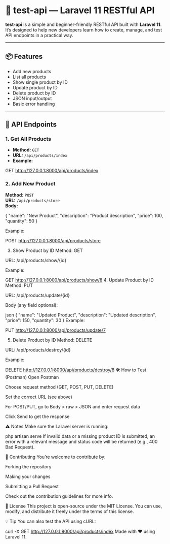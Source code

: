 # 🧪 test-api — Laravel 11 RESTful API

**test-api** is a simple and beginner-friendly RESTful API built with **Laravel 11**.  
It’s designed to help new developers learn how to create, manage, and test API endpoints in a practical way.

---

## 📦 Features

- Add new products  
- List all products  
- Show single product by ID  
- Update product by ID  
- Delete product by ID  
- JSON input/output  
- Basic error handling

---

## 🚀 API Endpoints

### 1. Get All Products
- **Method:** `GET`  
- **URL:** `/api/products/index`  
- **Example:**


GET http://127.0.0.1:8000/api/products/index

### 2. Add New Product
**Method:** `POST`  
**URL:** `/api/products/store`  
**Body:**

{
  "name": "New Product",
  "description": "Product description",
  "price": 100,
  "quantity": 50
}

Example:


POST http://127.0.0.1:8000/api/products/store

3. Show Product by ID
Method: GET

URL: /api/products/show/{id}

Example:


GET http://127.0.0.1:8000/api/products/show/8
4. Update Product by ID
Method: PUT

URL: /api/products/update/{id}

Body (any field optional):

json
{
  "name": "Updated Product",
  "description": "Updated description",
  "price": 150,
  "quantity": 30
}
Example:

PUT http://127.0.0.1:8000/api/products/update/7

5. Delete Product by ID
Method: DELETE

URL: /api/products/destroy/{id}

Example:

DELETE http://127.0.0.1:8000/api/products/destroy/8
🛠 How to Test (Postman)
Open Postman

Choose request method (GET, POST, PUT, DELETE)

Set the correct URL (see above)

For POST/PUT, go to Body > raw > JSON and enter request data

Click Send to get the response

⚠️ Notes
Make sure the Laravel server is running:


php artisan serve
If invalid data or a missing product ID is submitted, an error with a relevant message and status code will be returned (e.g., 400 Bad Request).

🤝 Contributing
You’re welcome to contribute by:

Forking the repository

Making your changes

Submitting a Pull Request

Check out the contribution guidelines for more info.

📄 License
This project is open-source under the MIT License.
You can use, modify, and distribute it freely under the terms of this license.

💡 Tip
You can also test the API using cURL:

curl -X GET http://127.0.0.1:8000/api/products/index
Made with ❤️ using Laravel 11.
